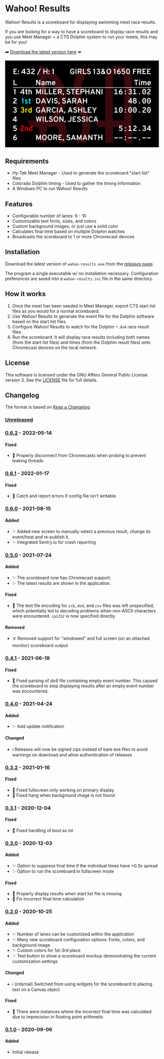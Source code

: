 # Wahoo! Results

Wahoo! Results is a scoreboard for displaying swimming meet race results.

If you are looking for a way to have a scoreboard to display race results and
you use Meet Manager + a CTS Dolphin system to run your meets, this may be for
you!

:arrow_right: [Download the latest version
here](https://github.com/JohnStrunk/wahoo-results/releases/latest) :arrow_left:

![Example scoreboard](docs/media/demo1.png)

## Requirements

- Hy-Tek Meet Manager - Used to generate the scoreboard "start list" files
- Colorado Dolphin timing - Used to gather the timing information
- A Windows PC to run Wahoo! Results

## Features

- Configurable number of lanes: 6 - 10
- Customizable text fonts, sizes, and colors
- Custom background images, or just use a solid color
- Calculates final time based on multiple Dolphin watches
- Broadcasts the scoreboard to 1 or more Chromecast devices

## Installation

Download the latest version of `wahoo-results.exe` from the [releases
page](https://github.com/JohnStrunk/wahoo-results/releases).

The program a single executable w/ no installation necessary. Configuration
preferences are saved into a `wahoo-results.ini` file in the same directory.

## How it works

1. Once the meet has been seeded in Meet Manager, export CTS start list files
   as you would for a normal scoreboard.
2. Use Wahoo! Results to generate the event file for the Dolphin software
   based on the start list files.
3. Configure Wahoo! Results to watch for the Dolphin `*.do4` race result
   files.
4. Run the scoreboard. It will display race results including both names (from
   the start list files) and times (from the Dolphin result files) onto
   Chromecast devices on the local network.

## License

This software is licensed under the GNU Affero General Public License version
3. See the [LICENSE](LICENSE) file for full details.

## Changelog

The format is based on [Keep a Changelog](https://keepachangelog.com/en/1.0.0/)

### [Unreleased]

### [0.6.2] - 2022-05-14

#### Fixed

- :bug: Properly disconnect from Chromecasts when probing to prevent leaking
  threads

### [0.6.1] - 2022-01-17

#### Fixed

- :bug: Catch and report errors if config file isn't writable

### [0.6.0] - 2021-08-15

#### Added

- :sparkles: Added new screen to manually select a previous result, change its
  event/heat and re-publish it.
- :sparkles: Integrated Sentry.io for crash reporting

### [0.5.0] - 2021-07-24

#### Added

- :sparkles: The scoreboard now has Chromecast support.
- :sparkles: The latest results are shown in the application.

#### Fixed

- :bug: The text file encoding for `scb`, `do4`, and `csv` files was left
  unspecified, which potentially led to decoding problems when non-ASCII
  characters were encountered. `cp1252` is now specified directly.

#### Removed

- :skull_and_crossbones: Removed support for "windowed" and full screen (on an
  attached monitor) scoreboard output

### [0.4.1] - 2021-06-19

#### Fixed

- :bug: Fixed parsing of do4 file containing empty event number. This caused
  the scoreboard to stop displaying results after an empty event number was
  encountered.

### [0.4.0] - 2021-04-24

#### Added

- :sparkles: Add update notification

#### Changed

- :information_source: Releases will now be signed zips instead of bare exe files to avoid warnings on download and allow authentication of releases

### [0.3.2] - 2021-01-16

#### Fixed

- :bug: Fixed fullscreen only working on primary display
- :bug: Fixed hang when background image is not found

### [0.3.1] - 2020-12-04

#### Fixed

- :bug: Fixed handling of bool as int

### [0.3.0] - 2020-12-03

#### Added

- :sparkles: Option to suppress final time if the individual times have >0.3s spread
- :sparkles: Option to run the scoreboard in fullscreen mode

#### Fixed

- :bug: Properly display results when start list file is missing
- :bug: Fix incorrect final time calculation

### [0.2.0] - 2020-10-25

#### Added

- :sparkles: Number of lanes can be customized within the application
- :sparkles: Many new scoreboard configuration options: Fonts, colors, and background image
- :sparkles: Custom colors for 1st-3rd place
- :sparkles: Test button to show a scoreboard mockup demonstrating the current customization settings

#### Changed

- :information_source: (internal) Switched from using widgets for the scoreboard to placing text on a Canvas object

#### Fixed

- :bug: There were instances where the incorrect final time was calculated due to imprecision in floating point arithmetic

### [0.1.0] - 2020-09-06

#### Added

- Initial release

[Unreleased]: https://github.com/JohnStrunk/wahoo-results/compare/v0.6.2...HEAD
[0.6.2]: https://github.com/JohnStrunk/wahoo-results/compare/v0.6.1...v0.6.2
[0.6.1]: https://github.com/JohnStrunk/wahoo-results/compare/v0.6.0...v0.6.1
[0.6.0]: https://github.com/JohnStrunk/wahoo-results/compare/v0.5.0...v0.6.0
[0.5.0]: https://github.com/JohnStrunk/wahoo-results/compare/v0.4.1...v0.5.0
[0.4.1]: https://github.com/JohnStrunk/wahoo-results/compare/v0.4.0...v0.4.1
[0.4.0]: https://github.com/JohnStrunk/wahoo-results/compare/v0.3.2...v0.4.0
[0.3.2]: https://github.com/JohnStrunk/wahoo-results/compare/v0.3.1...v0.3.2
[0.3.1]: https://github.com/JohnStrunk/wahoo-results/compare/v0.3.0...v0.3.1
[0.3.0]: https://github.com/JohnStrunk/wahoo-results/compare/v0.2.0...v0.3.0
[0.2.0]: https://github.com/JohnStrunk/wahoo-results/compare/v0.1.0...v0.2.0
[0.1.0]: https://github.com/JohnStrunk/wahoo-results/releases/tag/v0.1.0
